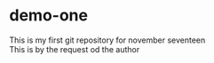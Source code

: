 # demo-one
This is my first git repository for november seventeen
<br>
This is by the request od the author

